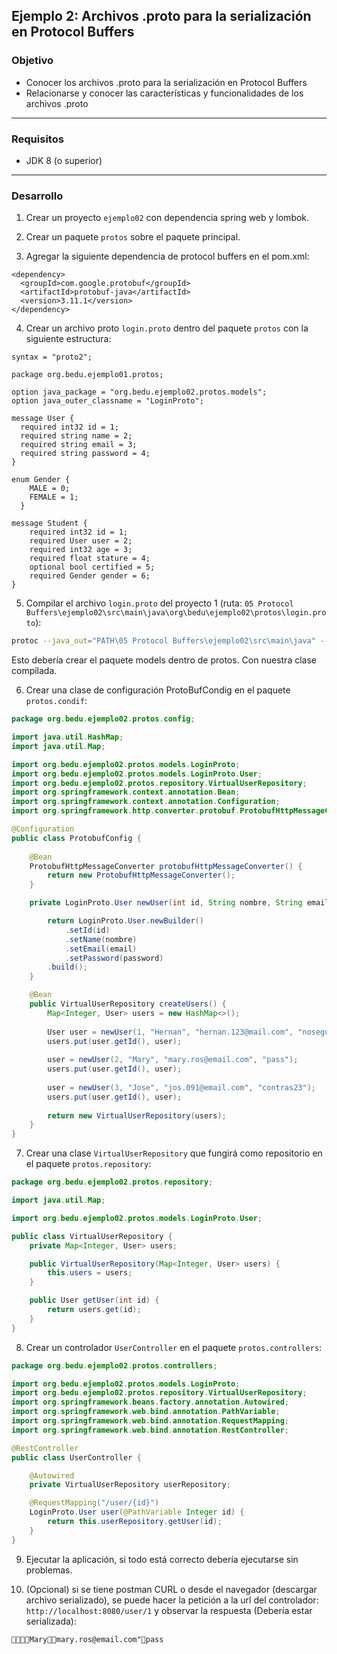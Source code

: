 ## Ejemplo 2: Archivos .proto para la serialización en Protocol Buffers

### Objetivo
- Conocer los archivos .proto para la serialización en Protocol Buffers
- Relacionarse y conocer las características y funcionalidades de los archivos .proto
---

### Requisitos
- JDK 8 (o superior)
---

### Desarrollo

1. Crear un proyecto `ejemplo02` con dependencia spring web y lombok.

2. Crear un paquete `protos` sobre el paquete principal.

3. Agregar la siguiente dependencia de protocol buffers en el pom.xml:

```
<dependency>
  <groupId>com.google.protobuf</groupId>
  <artifactId>protobuf-java</artifactId>
  <version>3.11.1</version>
</dependency>
```
4. Crear un archivo proto `login.proto` dentro del paquete `protos` con la siguiente estructura:

```
syntax = "proto2";

package org.bedu.ejemplo01.protos;

option java_package = "org.bedu.ejemplo02.protos.models";
option java_outer_classname = "LoginProto";

message User {
  required int32 id = 1;
  required string name = 2;
  required string email = 3;
  required string password = 4;
}

enum Gender {
    MALE = 0;
    FEMALE = 1;
  }

message Student {
    required int32 id = 1;
    required User user = 2;
    required int32 age = 3;
    required float stature = 4;
    optional bool certified = 5;
    required Gender gender = 6;
}
```

5. Compilar el archivo `login.proto` del proyecto 1 (ruta: `05 Protocol Buffers\ejemplo02\src\main\java\org\bedu\ejemplo02\protos\login.proto`):

```bash
protoc --java_out="PATH\05 Protocol Buffers\ejemplo02\src\main\java" --proto_path="PATH\05 Protocol Buffers\ejemplo02\src\main\java" 'PATH\05 Protocol Buffers\ejemplo02\src\main\java\org\bedu\ejemplo02\protos\login.proto'
```

Esto debería crear el paquete models dentro de protos. Con nuestra clase compilada.

6. Crear una clase de configuración ProtoBufCondig en el paquete `protos.condif`:

```java
package org.bedu.ejemplo02.protos.config;

import java.util.HashMap;
import java.util.Map;

import org.bedu.ejemplo02.protos.models.LoginProto;
import org.bedu.ejemplo02.protos.models.LoginProto.User;
import org.bedu.ejemplo02.protos.repository.VirtualUserRepository;
import org.springframework.context.annotation.Bean;
import org.springframework.context.annotation.Configuration;
import org.springframework.http.converter.protobuf.ProtobufHttpMessageConverter;

@Configuration
public class ProtobufConfig {
	
	@Bean
	ProtobufHttpMessageConverter protobufHttpMessageConverter() {
		return new ProtobufHttpMessageConverter();
	}

	private LoginProto.User newUser(int id, String nombre, String email, String password) {

		return LoginProto.User.newBuilder()
			.setId(id)
			.setName(nombre)
			.setEmail(email)
			.setPassword(password)
		.build();
	}

	@Bean
	public VirtualUserRepository createUsers() {
		Map<Integer, User> users = new HashMap<>();
		
		User user = newUser(1, "Hernan", "hernan.123@mail.com", "nosegura");
		users.put(user.getId(), user);
		
		user = newUser(2, "Mary", "mary.ros@email.com", "pass");
		users.put(user.getId(), user);
		
		user = newUser(3, "Jose", "jos.091@email.com", "contras23");
		users.put(user.getId(), user);
		
		return new VirtualUserRepository(users);
	}
}

```

7. Crear una clase `VirtualUserRepository` que fungirá como repositorio en el paquete `protos.repository`:

```java
package org.bedu.ejemplo02.protos.repository;

import java.util.Map;

import org.bedu.ejemplo02.protos.models.LoginProto.User;

public class VirtualUserRepository {
	private Map<Integer, User> users;

	public VirtualUserRepository(Map<Integer, User> users) {
		this.users = users;
	}

	public User getUser(int id) {
		return users.get(id);
	}
}

```

8. Crear un controlador `UserController` en el paquete `protos.controllers`:

```java
package org.bedu.ejemplo02.protos.controllers;

import org.bedu.ejemplo02.protos.models.LoginProto;
import org.bedu.ejemplo02.protos.repository.VirtualUserRepository;
import org.springframework.beans.factory.annotation.Autowired;
import org.springframework.web.bind.annotation.PathVariable;
import org.springframework.web.bind.annotation.RequestMapping;
import org.springframework.web.bind.annotation.RestController;

@RestController
public class UserController {

	@Autowired
	private VirtualUserRepository userRepository;

	@RequestMapping("/user/{id}")
	LoginProto.User user(@PathVariable Integer id) {
		return this.userRepository.getUser(id);
	}
}
```

9. Ejecutar la aplicación, si todo está correcto debería ejecutarse sin problemas.

10. (Opcional) si se tiene postman CURL o desde el navegador (descargar archivo serializado), se puede hacer la petición a la url del controlador:
`http://localhost:8080/user/1` y observar la respuesta (Debería estar serializada):

```
Marymary.ros@email.com"pass
```
